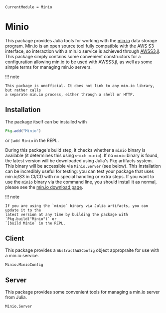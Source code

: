 ```@meta
CurrentModule = Minio
```

# Minio
This package provides Julia tools for working with the [min.io](https://min.io) data
storage program.  Min.io is an open source tool fully compatible with the AWS S3
interface, so interaction with a min.io service is achieved through
[AWSS3.jl](https://github.com/JuliaCloud/AWSS3.jl).  This package simply contains some
convenient constructors for a configuration allowing min.io to be used with AWSS3.jl, as
well as some simple terms for managing min.io servers.

!!! note

    This package is unofficial. It does not link to any min.io library, but rather calls
    a separate min.io process, either through a shell or HTTP.

## Installation
The package itself can be installed with
```julia
Pkg.add("Minio")
```
or `]add Minio` in the REPL.

During this package's build step, it checks whether a `minio` binary is available (it
determines this using `which minio`).  If no `minio` binary is found, the latest version
will be downloaded using Julia's Pkg artifacts system.  This binary will be accessible
via `Minio.Server` (see below).  This installation can be incredibly useful for testing:
you can test your package that uses min.io/S3 in CI/CD with no special handling or extra
steps.  If you want to use the `minio` binary via the command line, you should install it
as normal, please see the [min.io download page](https://min.io/download).

!!! note

    If you are using the `minio` binary via Julia artifacts, you can update it to the
    latest version at any time by building the package with `Pkg.build("Minio")` or
    `]build Minio` in the REPL.


## Client
This package provides a `AbstractAWSConfig` object appropraite for use with a min.io
service.
```@docs
Minio.MinioConfig
```

## Server
This package provides some convenient tools for managing a min.io server from Julia.
```@docs
Minio.Server
```
